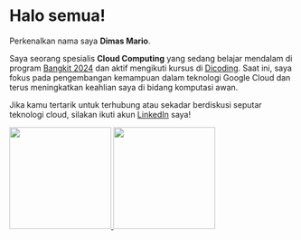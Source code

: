 # Halo semua!

Perkenalkan nama saya **Dimas Mario**.<br>

Saya seorang spesialis **Cloud Computing** yang sedang belajar mendalam di program [Bangkit 2024](https://grow.google/intl/id_id/bangkit/) dan aktif mengikuti kursus di [Dicoding](https://www.dicoding.com/). Saat ini, saya fokus pada pengembangan kemampuan dalam teknologi Google Cloud dan terus meningkatkan keahlian saya di bidang komputasi awan.

Jika kamu tertarik untuk terhubung atau sekadar berdiskusi seputar teknologi cloud, silakan ikuti akun [LinkedIn](https://www.linkedin.com/in/dimas-mario/) saya!

<p align="left">
<a href="https://github.com/penuliscode">
  <img height="180em" src="https://github-readme-stats-eight-theta.vercel.app/api?username=penuliscode&show_icons=true&theme=algolia&include_all_commits=true&count_private=true"/>
  <img height="180em" src="https://github-readme-stats-eight-theta.vercel.app/api/top-langs/?username=penuliscode&layout=compact&theme=algolia&langs_count=3&hide=html,css"/>
</a>
</p>
